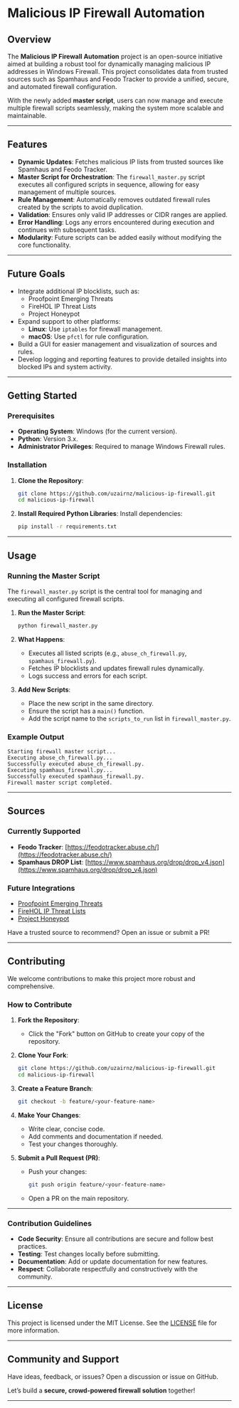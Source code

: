 
# Malicious IP Firewall Automation

## Overview

The **Malicious IP Firewall Automation** project is an open-source initiative aimed at building a robust tool for dynamically managing malicious IP addresses in Windows Firewall. This project consolidates data from trusted sources such as Spamhaus and Feodo Tracker to provide a unified, secure, and automated firewall configuration.

With the newly added **master script**, users can now manage and execute multiple firewall scripts seamlessly, making the system more scalable and maintainable.

---

## Features

- **Dynamic Updates**: Fetches malicious IP lists from trusted sources like Spamhaus and Feodo Tracker.
- **Master Script for Orchestration**: The `firewall_master.py` script executes all configured scripts in sequence, allowing for easy management of multiple sources.
- **Rule Management**: Automatically removes outdated firewall rules created by the scripts to avoid duplication.
- **Validation**: Ensures only valid IP addresses or CIDR ranges are applied.
- **Error Handling**: Logs any errors encountered during execution and continues with subsequent tasks.
- **Modularity**: Future scripts can be added easily without modifying the core functionality.

---

## Future Goals

- Integrate additional IP blocklists, such as:
  - Proofpoint Emerging Threats
  - FireHOL IP Threat Lists
  - Project Honeypot
- Expand support to other platforms:
  - **Linux**: Use `iptables` for firewall management.
  - **macOS**: Use `pfctl` for rule configuration.
- Build a GUI for easier management and visualization of sources and rules.
- Develop logging and reporting features to provide detailed insights into blocked IPs and system activity.

---

## Getting Started

### Prerequisites

- **Operating System**: Windows (for the current version).
- **Python**: Version 3.x.
- **Administrator Privileges**: Required to manage Windows Firewall rules.

### Installation

1. **Clone the Repository**:
   ```bash
   git clone https://github.com/uzairnz/malicious-ip-firewall.git
   cd malicious-ip-firewall
   ```

2. **Install Required Python Libraries**:
   Install dependencies:
   ```bash
   pip install -r requirements.txt
   ```

---

## Usage

### Running the Master Script

The `firewall_master.py` script is the central tool for managing and executing all configured firewall scripts.

1. **Run the Master Script**:
   ```bash
   python firewall_master.py
   ```

2. **What Happens**:
   - Executes all listed scripts (e.g., `abuse_ch_firewall.py`, `spamhaus_firewall.py`).
   - Fetches IP blocklists and updates firewall rules dynamically.
   - Logs success and errors for each script.

3. **Add New Scripts**:
   - Place the new script in the same directory.
   - Ensure the script has a `main()` function.
   - Add the script name to the `scripts_to_run` list in `firewall_master.py`.

### Example Output

```plaintext
Starting firewall master script...
Executing abuse_ch_firewall.py...
Successfully executed abuse_ch_firewall.py.
Executing spamhaus_firewall.py...
Successfully executed spamhaus_firewall.py.
Firewall master script completed.
```

---

## Sources

### Currently Supported
- **Feodo Tracker**: [https://feodotracker.abuse.ch/](https://feodotracker.abuse.ch/)
- **Spamhaus DROP List**: [https://www.spamhaus.org/drop/drop_v4.json](https://www.spamhaus.org/drop/drop_v4.json)

### Future Integrations
- [Proofpoint Emerging Threats](https://rules.emergingthreats.net/blockrules/)
- [FireHOL IP Threat Lists](https://iplists.firehol.org/)
- [Project Honeypot](https://www.projecthoneypot.org/)

Have a trusted source to recommend? Open an issue or submit a PR!

---

## Contributing

We welcome contributions to make this project more robust and comprehensive.

### How to Contribute

1. **Fork the Repository**:
   - Click the "Fork" button on GitHub to create your copy of the repository.

2. **Clone Your Fork**:
   ```bash
   git clone https://github.com/uzairnz/malicious-ip-firewall.git
   cd malicious-ip-firewall
   ```

3. **Create a Feature Branch**:
   ```bash
   git checkout -b feature/<your-feature-name>
   ```

4. **Make Your Changes**:
   - Write clear, concise code.
   - Add comments and documentation if needed.
   - Test your changes thoroughly.

5. **Submit a Pull Request (PR)**:
   - Push your changes:
     ```bash
     git push origin feature/<your-feature-name>
     ```
   - Open a PR on the main repository.

---

### Contribution Guidelines

- **Code Security**: Ensure all contributions are secure and follow best practices.
- **Testing**: Test changes locally before submitting.
- **Documentation**: Add or update documentation for new features.
- **Respect**: Collaborate respectfully and constructively with the community.

---

## License

This project is licensed under the MIT License. See the [LICENSE](LICENSE) file for more information.

---

## Community and Support

Have ideas, feedback, or issues? Open a discussion or issue on GitHub.

Let’s build a **secure, crowd-powered firewall solution** together!

---
